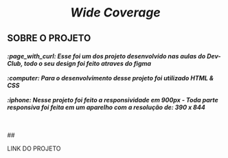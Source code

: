 # <p align="center"><i><b>Wide Coverage</i></b></p>

## <p>SOBRE O PROJETO</p>

<p><b><i> :page_with_curl:  Esse foi um dos projeto desenvolvido nas aulas do Dev-Club, todo o seu design foi feito atraves do figma<br><br>
:computer: Para o desenvolvimento desse projeto foi utilizado HTML & CSS <br><br>
:iphone: Nesse projeto foi feito a responsividade em 900px - Toda parte responsiva foi feita em um aparelho com a resolução de: 390 x 844
</b></i></p>
<br><br>
## <p>LINK DO PROJETO</p>
